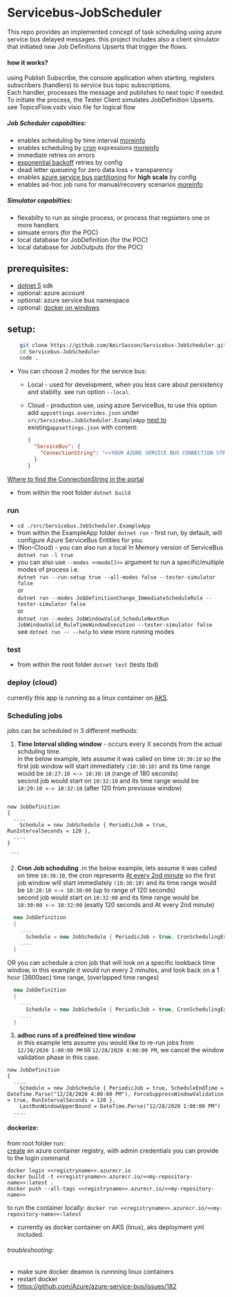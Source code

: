 # Servicebus-JobScheduler
This repo provides an implemented concept of task scheduling using azure service bus delayed messages.
this project includes also a client simulator that initiated new Job Definitions Upserts that trigger the flows.
#### how it works?
using Publish Subscribe, the console application when starting, registers subscribers (handlers) to service bus topic subscriptions.  
Each handler, processes the message and publishes to next topic if needed.
To initiate the process, the Tester Client simulates JobDefinition Upserts.
see TopicsFlow.vsdx visio file for logical flow
##### Job Scheduler capabilties:
- enables scheduling by time interval [moreinfo](#scheduling)
- enables scheduling by [cron](https://crontab.cronhub.io/) expressions [moreinfo](#scheduling)
- immediate retries on errors
- [exponential backoff](https://docs.microsoft.com/en-us/dotnet/architecture/microservices/implement-resilient-applications/implement-retries-exponential-backoff#:~:text=Retries%20with%20exponential%20backoff%20is%20a%20technique%20that,more%20than%20a%20few%20seconds%20for%20any%20reason.) retries by config
- dead letter queueing for zero data loss + transparency
- enables [azure service bus partitioning](https://docs.microsoft.com/en-us/azure/service-bus-messaging/service-bus-partitioning) for **high scale** by config
- enables ad-hoc job runs for manual/recovery scenarios [moreinfo](#scheduling)  
##### Simulator capabilties:
- flexabilty to run as single process, or process that regsieters one or more handlers
- simuate errors (for the POC)
- local database for JobDefinition (for the POC)
- local database for JobOutputs  (for the POC)

## prerequisites:

- [dotnet 5](https://dotnet.microsoft.com/download) sdk
- optional: azure account
- optional: azure service bus namespace
- optional: [docker on windows](https://docs.docker.com/docker-for-windows/install/)

## setup:
```bash
    git clone https://github.com/AmirSasson/Servicebus-JobScheduler.git
    cd Servicebus-JobScheduler   
    code .
```
- You can choose 2 modes for the service bus: 
  - Local - used for development, when you less care about persistency and stabilty. see run option `--local`.
  - Cloud - production use, using azure ServiceBus, to use this option add `appsettings.overrides.json` under `src/Servicebus.JobScheduler.ExampleApp` <u>next to</u> existing`appsettings.json` with content:

    ```json
    {
      "ServiceBus": {
        "ConnectionString": "<<YOUR AZURE SERVICE BUS CONNECTION STRING>>"
      }
    }
    ```
[Where to find the ConnectionString in the portal](https://social.msdn.microsoft.com/Forums/azure/en-US/c8edd9b5-76ea-4d93-8025-2e9d90b5ddf4/where-to-find-the-connectionstring-in-the-new-service-bus-portal)

- from within the root folder `dotnet build`
### run
- `cd ./src/Servicebus.JobScheduler.ExampleApp`
- from within the ExampleApp folder `dotnet run` - first run, by default, will configure Azure ServiceBus Entities for you.  
- (Non-Cloud) - you can also run a local In Memory version of ServiceBus `dotnet run -l true`
- you can also use `--modes <<mode[]>>` argument to run a specific/multiple modes of process i.e.  
   `dotnet run --run-setup true --all-modes false --tester-simulator false`    
   or  
    `dotnet run --modes JobDefinitionChange_ImmediateScheduleRule --tester-simulator false`  
   or  
   `dotnet run --modes JobWindowValid_ScheduleNextRun JobWindowValid_RuleTimeWindowExecution --tester-simulator false`  
   see `dotnet run -- --help` to view more running modes
### test
- from within the root folder `dotnet test` (tests tbd)


### deploy (cloud)
currently this app is running as a linux container on [AKS](https://docs.microsoft.com/en-us/azure/aks/).

### <a id="scheduling"></a>Scheduling jobs ###
jobs can be scheduled in 3 different methods:
  1. **Time Interval sliding window** - occurs every X seconds from the actual schduling time.  
     in the below example, lets assume it was called on time `10:30:10`
     so the first job window will start immediately `(10:30:10)` and its time range would be `10:27:10 <-> 10:30:10` (range of 180 seconds)  
     second job would start on `10:32:10` and its time range would be `10:29:10 <-> 10:32:10` (after 120 from previouse window)

     ```csharp
    new JobDefinition
    {
      ....                            
        Schedule = new JobSchedule { PeriodicJob = true, RunIntervalSeconds = 120 },                   
      ....
    }

     ```

  2. **Cron Job scheduling** .in the below example, lets assume it was called on time `10:30:10`, the cron represents [At every 2nd minute](https://crontab.guru/#*/2_*_*_*_*)
     so the first job window will start immediately `(10:30:10)` and its time range would be `10:28:10 <-> 10:30:00` (up to range of 120 seconds)  
     second job would start on `10:32:00` and its time range would be `10:30:00 <-> 10:32:00` (exatly 120 seconds and At every 2nd minute)
  ```csharp
    new JobDefinition
    {
      ....
        Schedule = new JobSchedule { PeriodicJob = true, CronSchedulingExpression = "*/2 * * * *" },                  
      ....      
    }

  ```   
  OR you can schedule a cron job that will look on a specific lookback time window, in this example it would run every 2 minutes, and look back on a 1 hour (3600sec) time range, (overlapped time ranges)
  ```csharp
    new JobDefinition
    {
      ....
        Schedule = new JobSchedule { PeriodicJob = true, CronSchedulingExpression = "*/2 * * * *" ,RunIntervalSeconds = 3600},                  
      ....      
    }

  ```   
     
  3. **adhoc runs of a predfeined time window**  
     in this example lets assume you would like to re-run jobs from `12/28/2020 1:00:00 PM` till `12/28/2020 4:00:00 PM`, we cancel the window validation phase in this case.

  ```
  new JobDefinition
  {
    ....                          
      Schedule = new JobSchedule { PeriodicJob = true, ScheduleEndTime = DateTime.Parse("12/28/2020 4:00:00 PM"), ForceSuppressWindowValidation = true, RunIntervalSeconds = 120 },
      LastRunWindowUpperBound = DateTime.Parse("12/28/2020 1:00:00 PM")        
    ....
  ```

#### dockerize:
from root folder run:  
[create](https://docs.microsoft.com/en-us/azure/container-registry/container-registry-get-started-portal) an azure container registry, with admin credentials you can provide to the login command  
```
docker login <<registryname>>.azurecr.io
docker build -t <<registryname>>.azurecr.io/<<my-repository-name>>:latest .
docker push --all-tags <<registryname>>.azurecr.io/<<my-repository-name>>
```
to run the container locally:
`docker run <<registryname>>.azurecr.io/<<my-repository-name>>:latest`
- currently as docker container on AKS (linux), aks deployment yml included.

###### troubleshooting:
- make sure docker deamon is runnning linux containers
- restart docker
- https://github.com/Azure/azure-service-bus/issues/182
